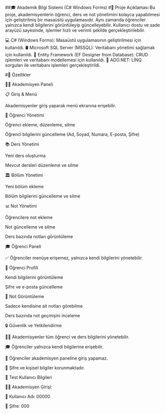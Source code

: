 ##🎓 Akademik Bilgi Sistemi (C# Windows Forms)
#📌 Proje Açıklaması
Bu proje, akademisyenlerin öğrenci, ders ve not yönetimini kolayca yapabilmesi için geliştirilmiş bir masaüstü uygulamasıdır. Aynı zamanda öğrenciler yalnızca kendi bilgilerini görüntüleyip güncelleyebilir. Kullanıcı dostu ve sade arayüzü sayesinde, işlemler hızlı ve verimli şekilde gerçekleştirilebilir.



💻 C# (Windows Forms): Masaüstü uygulamasının geliştirilmesi için kullanıldı.
🛢️ Microsoft SQL Server (MSSQL): Veritabanı yönetimi sağlamak için kullanıldı.
📂 Entity Framework (EF Designer from Database): CRUD işlemleri ve veritabanı modellemesi için kullanıldı.
📝 ADO.NET: LİNQ sorguları ile veritabanı işlemleri gerçekleştirildi.



#🚀 Özellikler

👨‍🏫 Akademisyen Paneli

📋 Giriş & Menü

Akademisyenler giriş yaparak menü ekranına erişebilir.

📝 Öğrenci Yönetimi

Öğrenci ekleme, düzenleme, silme

Öğrenci bilgilerini güncelleme (Ad, Soyad, Numara, E-posta, Şifre)

📚 Ders Yönetimi

Yeni ders oluşturma

Mevcut dersleri düzenleme ve silme

🏛️ Bölüm Yönetimi

Yeni bölüm ekleme

Bölüm bilgilerini güncelleme ve silme

📊 Not Yönetimi

Öğrencilere not ekleme

Not güncelleme ve silme

Ders bazında notları görüntüleme

🎓 Öğrenci Paneli

✅ Öğrenciler menüye erişemez, yalnızca kendi bilgilerini yönetebilir.

👤 Öğrenci Profili

Kendi bilgilerini görüntüleme

Şifre ve e-posta güncelleme

📖 Not Görüntüleme

Sadece kendisine ait notları görebilme

Ders bazında not geçmişini inceleme

🔒 Güvenlik ve Yetkilendirme

👨‍🏫 Akademisyenler tüm öğrenci ve ders bilgilerini yönetebilir.

🎓 Öğrenciler yalnızca kendi bilgilerine erişebilir.

🚫 Öğrenciler akademisyen paneline giriş yapamaz.

🔑 Şifre ve kişisel bilgiler korunmaktadır.

🔑 Test Kullanıcı Bilgileri

👨‍🏫 Akademisyen Girişi:

👤 Kullanıcı Adı: 00000

🔑 Şifre: 000
